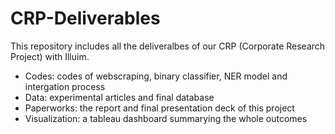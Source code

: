 # CRP-Deliverables
This repository includes all the deliveralbes of our CRP (Corporate Research Project) with Illuim.
* Codes: codes of webscraping, binary classifier, NER model and intergation process
* Data: experimental articles and final database
* Paperworks: the report and final presentation deck of this project
* Visualization: a tableau dashboard summarying the whole outcomes
